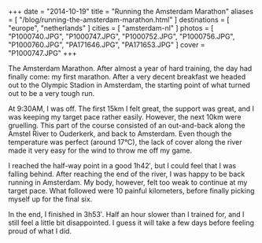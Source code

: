 +++
date    = "2014-10-19"
title   = "Running the Amsterdam Marathon"
aliases = [ "/blog/running-the-amsterdam-marathon.html" ]
destinations = [ "europe", "netherlands" ]
cities  = [ "amsterdam-nl" ]
photos  = [ "P1000740.JPG", "P1000747.JPG", "P1000752.JPG", "P1000756.JPG", "P1000760.JPG", "PA171646.JPG", "PA171653.JPG" ]
cover   = "P1000747.JPG"
+++

The Amsterdam Marathon. After almost a year of hard training, the day had finally come: my first marathon. After a very decent breakfast we headed out to the Olympic Stadion in Amsterdam, the starting point of what turned out to be a very tough run.
<!--more-->
At 9:30AM, I was off. The first 15km I felt great, the support was great, and I was keeping my target pace rather easily. However, the next 10km were gruelling. This part of the course consisted of an out-and-back along the Amstel River to Ouderkerk, and back to Amsterdam. Even though the temperature was perfect (around 17°C), the lack of cover along the river made it very easy for the wind to throw me off my game.

I reached the half-way point in a good 1h42′, but I could feel that I was falling behind. After reaching the end of the river, I was happy to be back running in Amsterdam. My body, however, felt too weak to continue at my target pace. What followed were 10 painful kilometers, before finally picking myself up for the final six.

In the end, I finished in 3h53′. Half an hour slower than I trained for, and I still feel a little bit disappointed. I guess it will take a few days before feeling proud of what I did.